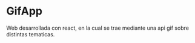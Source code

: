 # GifApp
Web desarrollada con react, en la cual se trae mediante una api gif sobre distintas tematicas.
